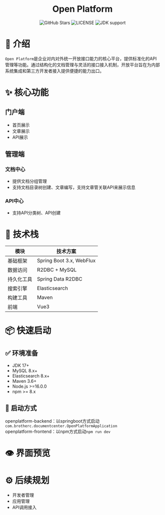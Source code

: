 <h1 align="center">Open Platform</h1>

<p align="center">
<img src="https://img.shields.io/github/stars/brotherc/openplatform" alt="GitHub Stars">
<img src="https://img.shields.io/github/license/brotherc/openplatform" alt="LICENSE">
<img src="https://img.shields.io/badge/jdk-%3E%3D17-green" alt="JDK support">
</p>

# 🎯 介绍
`Open Platform`是企业对内对外统一开放接口能力的核心平台，提供标准化的API管理等功能。通过结构化的文档管理与灵活的接口接入机制，开放平台旨在为内部系统集成和第三方开发者接入提供便捷的能力出口。


# ✨ 核心功能
## 门户端
- 首页展示
- 文章展示
- API展示

## 管理端
### 文档中心
- 提供文档分组管理
- 支持文档目录树创建、文章编写，支持文章管关联API来展示信息

### API中心
- 支持API分类树、API创建


# 🧱 技术栈

| 模块    | 技术方案                     |
|-------|--------------------------|
| 基础框架  | Spring Boot 3.x, WebFlux |
| 数据访问  | R2DBC + MySQL            |
| 持久化工具 | Spring Data R2DBC        |
| 搜索引擎  | Elasticsearch            |
| 构建工具  | Maven                    |
| 前端    | Vue3                     |


# 📦 快速启动
## ✅ 环境准备

- JDK 17+
- MySQL 8.x+
- Elasticsearch 8.x+
- Maven 3.6+
- Node.js >=16.0.0
- npm >= 8.x

## 🏁 启动方式
openplatform-backend：以springboot方式启动`com.brotherc.documentcenter.OpenPlatformApplication`  
openplatform-frontend：以npm方式启动`npm run dev`


# 👁 界面预览


# ⚙ 后续规划
- 开发者管理
- 应用管理
- API调用接入

